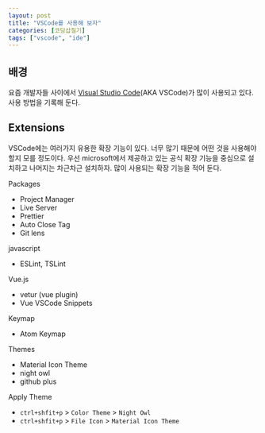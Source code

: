```yaml
---
layout: post
title: "VSCode를 사용해 보자"
categories: [코딩삽질기]
tags: ["vscode", "ide"]
---
```


## 배경

요즘 개발자들 사이에서 [Visual Studio Code](https://code.visualstudio.com/)(AKA VSCode)가 많이 사용되고 있다. 사용 방법을 기록해 둔다. 

## Extensions

VSCode에는 여러가지 유용한 확장 기능이 있다. 너무 많기 때문에 어떤 것을 사용해야 할지 모를 정도이다. 우선 microsoft에서 제공하고 있는 공식 확장 기능을 중심으로 설치하고 나머지는 차근차근 설치하자. 많이 사용되는 확장 기능을 적어 둔다. 

Packages
* Project Manager
* Live Server
* Prettier
* Auto Close Tag
* Git lens 

javascript
* ESLint, TSLint

Vue.js
* vetur (vue plugin)
* Vue VSCode Snippets

Keymap
* Atom Keymap

Themes
* Material Icon Theme
* night owl
* github plus 

Apply Theme
* `ctrl+shfit+p` > `Color Theme` > `Night Owl`
* `ctrl+shfit+p` > `File Icon` > `Material Icon Theme`

